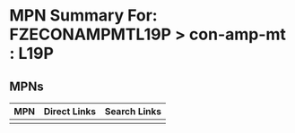 



# MPN Summary For: FZECONAMPMTL19P > con-amp-mt : L19P

## MPNs
  

|MPN|Direct Links|Search Links|
| :--- | :--- | :--- |
||||
